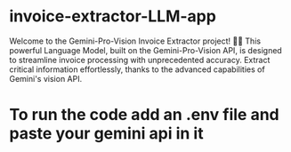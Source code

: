 # invoice-extractor-LLM-app
Welcome to the Gemini-Pro-Vision Invoice Extractor project! 🧾✨ This powerful Language Model, built on the Gemini-Pro-Vision API, is designed to streamline invoice processing with unprecedented accuracy. Extract critical information effortlessly, thanks to the advanced capabilities of Gemini's vision API.
# To run the code add an .env file and paste your gemini api in it
